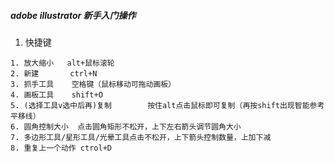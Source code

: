 #####        adobe illustrator 新手入门操作

1. 快捷键

```
1. 放大缩小   alt+鼠标滚轮
2. 新建       ctrl+N
3. 抓手工具    空格键（鼠标移动可拖动画板）
4. 画板工具    shift+O
5. (选择工具v选中后再)复制        按住alt点击鼠标即可复制（再按shift出现智能参考平移线）
6. 圆角控制大小  点击圆角矩形不松开，上下左右箭头调节圆角大小
7. 多边形工具/星形工具/光晕工具点击不松开，上下箭头控制数量，上加下减
8. 重复上一个动作 ctrol+D
```

